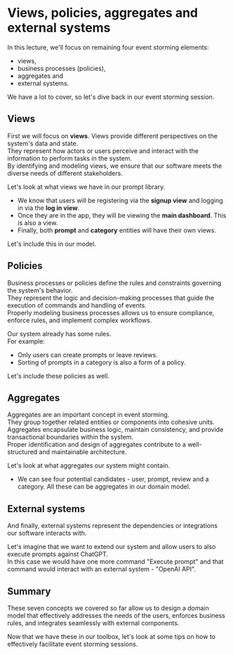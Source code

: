 # Views, policies, aggregates and external systems

In this lecture, we'll focus on remaining four event storming elements:

* views,
* business processes (policies),
* aggregates and
* external systems.

We have a lot to cover, so let's dive back in our event storming session.

## Views

First we will focus on **views**.
Views provide different perspectives on the system's data and state.  
They represent how actors or users perceive and interact with the information to perform tasks in the system.  
By identifying and modeling views, we ensure that our software meets the diverse needs of different
stakeholders.

Let's look at what views we have in our prompt library.

* We know that users will be registering via the **signup view** and logging in via the **log in view**.
* Once they are in the app, they will be viewing the **main dashboard**. This is also a view.
* Finally, both **prompt** and **category** entities will have their own views.

Let's include this in our model.

## Policies

Business processes or policies define the rules and constraints governing the system's behavior.  
They represent the logic and decision-making processes that guide the execution of commands and handling of
events.  
Properly modeling business processes allows us to ensure compliance, enforce rules, and implement complex
workflows.

Our system already has some rules.  
For example:

* Only users can create prompts or leave reviews.
* Sorting of prompts in a category is also a form of a policy.

Let's include these policies as well.

## Aggregates

Aggregates are an important concept in event storming.  
They group together related entities or components into cohesive units.  
Aggregates encapsulate business logic, maintain consistency, and provide transactional boundaries within
the system.  
Proper identification and design of aggregates contribute to a well-structured and maintainable architecture.

Let's look at what aggregates our system might contain.

* We can see four potential candidates - user, prompt, review and a category. All these can be aggregates
in our domain model.

## External systems

And finally, external systems represent the dependencies or integrations our software interacts with.  

Let's imagine that we want to extend our system and allow users to also execute prompts against ChatGPT.  
In this case we would have one more command "Execute prompt" and that command would interact with an
external system - "OpenAI API".

## Summary

These seven concepts we covered so far allow us to design a domain model that effectively addresses
the needs of the users, enforces business rules, and integrates seamlessly with external components.

Now that we have these in our toolbox, let's look at some tips on how to effectively facilitate event
storming sessions.

